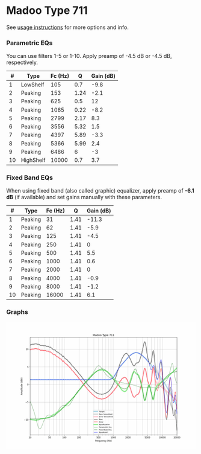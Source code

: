 # Madoo Type 711
See [usage instructions](https://github.com/jaakkopasanen/AutoEq#usage) for more options and info.

### Parametric EQs
You can use filters 1-5 or 1-10. Apply preamp of -4.5 dB or -4.5 dB, respectively.

|   # | Type      |   Fc (Hz) |    Q |   Gain (dB) |
|-----|-----------|-----------|------|-------------|
|   1 | LowShelf  |       105 | 0.7  |        -9.8 |
|   2 | Peaking   |       153 | 1.24 |        -2.1 |
|   3 | Peaking   |       625 | 0.5  |        12   |
|   4 | Peaking   |      1065 | 0.22 |        -8.2 |
|   5 | Peaking   |      2799 | 2.17 |         8.3 |
|   6 | Peaking   |      3556 | 5.32 |         1.5 |
|   7 | Peaking   |      4397 | 5.89 |        -3.3 |
|   8 | Peaking   |      5366 | 5.99 |         2.4 |
|   9 | Peaking   |      6486 | 6    |        -3   |
|  10 | HighShelf |     10000 | 0.7  |         3.7 |

### Fixed Band EQs
When using fixed band (also called graphic) equalizer, apply preamp of **-6.1 dB** (if available) and set gains manually with these parameters.

|   # | Type    |   Fc (Hz) |    Q |   Gain (dB) |
|-----|---------|-----------|------|-------------|
|   1 | Peaking |        31 | 1.41 |       -11.3 |
|   2 | Peaking |        62 | 1.41 |        -5.9 |
|   3 | Peaking |       125 | 1.41 |        -4.5 |
|   4 | Peaking |       250 | 1.41 |         0   |
|   5 | Peaking |       500 | 1.41 |         5.5 |
|   6 | Peaking |      1000 | 1.41 |         0.6 |
|   7 | Peaking |      2000 | 1.41 |         0   |
|   8 | Peaking |      4000 | 1.41 |        -0.9 |
|   9 | Peaking |      8000 | 1.41 |        -1.2 |
|  10 | Peaking |     16000 | 1.41 |         6.1 |

### Graphs
![](./Madoo%20Type%20711.png)
